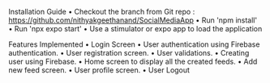Installation Guide
•	Checkout the branch from Git repo : https://github.com/nithyakgeethanand/SocialMediaApp
•	Run 'npm install'	
•	Run 'npx expo start'
•	Use a stimulator or expo app to load the application

Features Implemented
•	Login Screen
•	User authentication using Firebase authentication.
•	User registration screen.
•	User validations.
•	Creating user using Firebase.
•	Home screen to display all the created feeds.
•	Add new feed screen.
•	User profile screen.
•	User Logout
